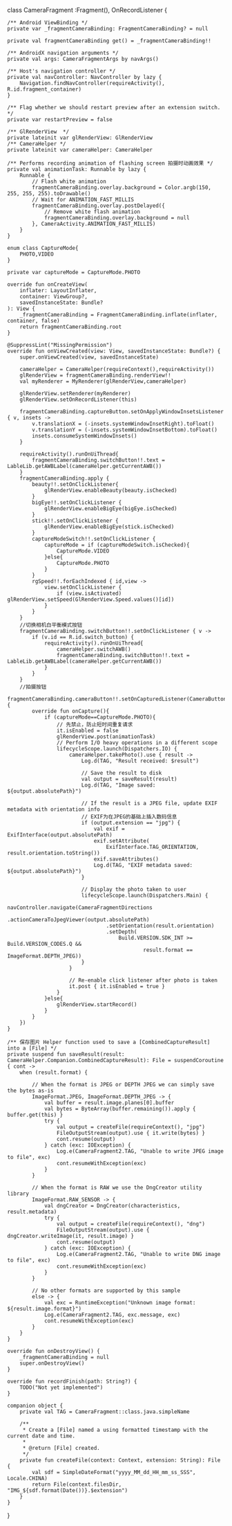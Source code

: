 class CameraFragment :Fragment(), OnRecordListener {

    /** Android ViewBinding */
    private var _fragmentCameraBinding: FragmentCameraBinding? = null

    private val fragmentCameraBinding get() = _fragmentCameraBinding!!

    /** AndroidX navigation arguments */
    private val args: CameraFragmentArgs by navArgs()

    /** Host's navigation controller */
    private val navController: NavController by lazy {
        Navigation.findNavController(requireActivity(), R.id.fragment_container)
    }

    /** Flag whether we should restart preview after an extension switch. */
    private var restartPreview = false

    /** GlRenderView  */
    private lateinit var glRenderView: GlRenderView
    /** CameraHelper */
    private lateinit var cameraHelper: CameraHelper

    /** Performs recording animation of flashing screen 拍摄时动画效果 */
    private val animationTask: Runnable by lazy {
        Runnable {
            // Flash white animation
            fragmentCameraBinding.overlay.background = Color.argb(150, 255, 255, 255).toDrawable()
            // Wait for ANIMATION_FAST_MILLIS
            fragmentCameraBinding.overlay.postDelayed({
                // Remove white flash animation
                fragmentCameraBinding.overlay.background = null
            }, CameraActivity.ANIMATION_FAST_MILLIS)
        }
    }

    enum class CaptureMode{
        PHOTO,VIDEO
    }

    private var captureMode = CaptureMode.PHOTO

    override fun onCreateView(
        inflater: LayoutInflater,
        container: ViewGroup?,
        savedInstanceState: Bundle?
    ): View {
        _fragmentCameraBinding = FragmentCameraBinding.inflate(inflater, container, false)
        return fragmentCameraBinding.root
    }

    @SuppressLint("MissingPermission")
    override fun onViewCreated(view: View, savedInstanceState: Bundle?) {
        super.onViewCreated(view, savedInstanceState)

        cameraHelper = CameraHelper(requireContext(),requireActivity())
        glRenderView = fragmentCameraBinding.renderView!!
        val myRenderer = MyRenderer(glRenderView,cameraHelper)

        glRenderView.setRenderer(myRenderer)
        glRenderView.setOnRecordListener(this)

        fragmentCameraBinding.captureButton.setOnApplyWindowInsetsListener { v, insets ->
            v.translationX = (-insets.systemWindowInsetRight).toFloat()
            v.translationY = (-insets.systemWindowInsetBottom).toFloat()
            insets.consumeSystemWindowInsets()
        }

        requireActivity().runOnUiThread{
            fragmentCameraBinding.switchButton!!.text = LableLib.getAWBLabel(cameraHelper.getCurrentAWB())
        }
        fragmentCameraBinding.apply {
            beauty!!.setOnClickListener{
                glRenderView.enableBeauty(beauty.isChecked)
            }
            bigEye!!.setOnClickListener {
                glRenderView.enableBigEye(bigEye.isChecked)
            }
            stick!!.setOnClickListener {
                glRenderView.enableBigEye(stick.isChecked)
            }
            captureModeSwitch!!.setOnClickListener {
                captureMode = if (captureModeSwitch.isChecked){
                    CaptureMode.VIDEO
                }else{
                    CaptureMode.PHOTO
                }
            }
            rgSpeed!!.forEachIndexed { id,view ->
                view.setOnClickListener {
                    if (view.isActivated) glRenderView.setSpeed(GlRenderView.Speed.values()[id])
                }
            }
        }
        //切换相机白平衡模式按钮
        fragmentCameraBinding.switchButton!!.setOnClickListener { v ->
            if (v.id == R.id.switch_button) {
                requireActivity().runOnUiThread{
                    cameraHelper.switchAWB()
                    fragmentCameraBinding.switchButton!!.text = LableLib.getAWBLabel(cameraHelper.getCurrentAWB())
                }
            }
        }
        //拍摄按钮
        fragmentCameraBinding.cameraButton!!.setOnCapturedListener(CameraButton.OnCapturedListener(){
            override fun onCapture(){
                if (captureMode==CaptureMode.PHOTO){
                    // 先禁止，防止短时间重复请求
                    it.isEnabled = false
                    glRenderView.post(animationTask)
                    // Perform I/O heavy operations in a different scope
                    lifecycleScope.launch(Dispatchers.IO) {
                        cameraHelper.takePhoto().use { result ->
                            Log.d(TAG, "Result received: $result")

                            // Save the result to disk
                            val output = saveResult(result)
                            Log.d(TAG, "Image saved: ${output.absolutePath}")

                            // If the result is a JPEG file, update EXIF metadata with orientation info
                            // EXIF为在JPEG的基础上插入数码信息
                            if (output.extension == "jpg") {
                                val exif = ExifInterface(output.absolutePath)
                                exif.setAttribute(
                                    ExifInterface.TAG_ORIENTATION, result.orientation.toString())
                                exif.saveAttributes()
                                Log.d(TAG, "EXIF metadata saved: ${output.absolutePath}")
                            }

                            // Display the photo taken to user
                            lifecycleScope.launch(Dispatchers.Main) {
                                navController.navigate(CameraFragmentDirections
                                    .actionCameraToJpegViewer(output.absolutePath)
                                    .setOrientation(result.orientation)
                                    .setDepth(
                                        Build.VERSION.SDK_INT >= Build.VERSION_CODES.Q &&
                                                result.format == ImageFormat.DEPTH_JPEG))
                            }
                        }

                        // Re-enable click listener after photo is taken
                        it.post { it.isEnabled = true }
                    }
                }else{
                    glRenderView.startRecord()
                }
            }
        })
    }

    /** 保存图片 Helper function used to save a [CombinedCaptureResult] into a [File] */
    private suspend fun saveResult(result: CameraHelper.Companion.CombinedCaptureResult): File = suspendCoroutine { cont ->
        when (result.format) {

            // When the format is JPEG or DEPTH JPEG we can simply save the bytes as-is
            ImageFormat.JPEG, ImageFormat.DEPTH_JPEG -> {
                val buffer = result.image.planes[0].buffer
                val bytes = ByteArray(buffer.remaining()).apply { buffer.get(this) }
                try {
                    val output = createFile(requireContext(), "jpg")
                    FileOutputStream(output).use { it.write(bytes) }
                    cont.resume(output)
                } catch (exc: IOException) {
                    Log.e(CameraFragment2.TAG, "Unable to write JPEG image to file", exc)
                    cont.resumeWithException(exc)
                }
            }

            // When the format is RAW we use the DngCreator utility library
            ImageFormat.RAW_SENSOR -> {
                val dngCreator = DngCreator(characteristics, result.metadata)
                try {
                    val output = createFile(requireContext(), "dng")
                    FileOutputStream(output).use { dngCreator.writeImage(it, result.image) }
                    cont.resume(output)
                } catch (exc: IOException) {
                    Log.e(CameraFragment2.TAG, "Unable to write DNG image to file", exc)
                    cont.resumeWithException(exc)
                }
            }

            // No other formats are supported by this sample
            else -> {
                val exc = RuntimeException("Unknown image format: ${result.image.format}")
                Log.e(CameraFragment2.TAG, exc.message, exc)
                cont.resumeWithException(exc)
            }
        }
    }

    override fun onDestroyView() {
        _fragmentCameraBinding = null
        super.onDestroyView()
    }

    override fun recordFinish(path: String?) {
        TODO("Not yet implemented")
    }

    companion object {
        private val TAG = CameraFragment::class.java.simpleName

        /**
         * Create a [File] named a using formatted timestamp with the current date and time.
         *
         * @return [File] created.
         */
        private fun createFile(context: Context, extension: String): File {
            val sdf = SimpleDateFormat("yyyy_MM_dd_HH_mm_ss_SSS", Locale.CHINA)
            return File(context.filesDir, "IMG_${sdf.format(Date())}.$extension")
        }
    }
}

